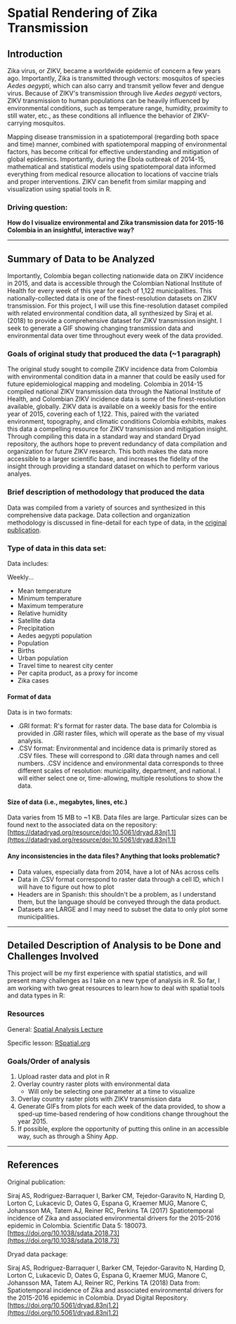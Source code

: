 # Spatial Rendering of Zika Transmission

## Introduction

Zika virus, or ZIKV, became a worldwide epidemic of concern a few years ago. Importantly, Zika is transmitted through vectors: mosquitos of species _Aedes aegypti_, which can also carry and transmit yellow fever and dengue virus. Because of ZIKV's transmission through live _Aedes aegypti_ vectors, ZIKV transmission to human populations can be heavily influenced by environmental conditions, such as temperature range, humidity, proximity to still water, etc., as these conditions all influence the behavior of ZIKV-carrying mosquitos. 

Mapping disease transmission in a spatiotemporal (regarding both space and time) manner, combined with spatiotemporal mapping of environmental factors, has become critical for effective understanding and mitigation of global epidemics. Importantly, during the Ebola outbreak of 2014-15, mathematical and statistical models using spatiotemporal data informed everything from medical resource allocation to locations of vaccine trials and proper interventions. ZIKV can benefit from similar mapping and visualization using spatial tools in R. 

### Driving question: 

__How do I visualize environmental and Zika transmission data for 2015-16 Colombia in an insightful, interactive way?__ 

<hr>

## Summary of Data to be Analyzed

Importantly, Colombia began collecting nationwide data on ZIKV incidence in 2015, and data is accessible through the Colombian National Institute of Health for every week of this year for each of 1,122 municipalities. This nationally-collected data is one of the finest-resolution datasets on ZIKV transmission. For this project, I will use this fine-resolution dataset compiled with related environmental condition data, all synthesized by Siraj et al. (2018) to provide a comprehensive dataset for ZIKV transmission insight. I seek to generate a GIF showing changing transmission data and environmental data over time throughout every week of the data provided.

### Goals of original study that produced the data (~1 paragraph)

The original study sought to compile ZIKV incidence data from Colombia with environmental condition data in a manner that could be easily used for future epidemiological mapping and modeling. Colombia in 2014-15 compiled national ZIKV transmission data through the National Institute of Health, and Colombian ZIKV incidence data is some of the finest-resolution available, globally. ZIKV data is available on a weekly basis for the entire year of 2015, covering each of 1,122. This, paired with the variated environment, topography, and climatic conditions Colombia exhibits, makes this data a compelling resource for ZIKV transmission and mitigation insight. Through compiling this data in a standard way and standard Dryad repository, the authors hope to prevent redundancy of data compilation and organization for future ZIKV research. This both makes the data more accessible to a larger scientific base, and increases the fidelity of the insight through providing a standard dataset on which to perform various analyes. 

### Brief description of methodology that produced the data

Data was compiled from a variety of sources and synthesized in this comprehensive data package. Data collection and organization methodology is discussed in fine-detail for each type of data, in the [original publication](https://doi.org/10.1038/sdata.2018.73).

### Type of data in this data set:  

Data includes:

Weekly...

- Mean temperature 
- Minimum temperature 
- Maximum temperature 
- Relative humidity
- Satellite data 
- Precipitation
- Aedes aegypti population
- Population 
- Births 
- Urban population 
- Travel time to nearest city center 
- Per capita product, as a proxy for income 
- Zika cases 

#### Format of data  

Data is in two formats: 
- .GRI format: R's format for raster data. The base data for Colombia is provided in .GRI raster files, which will operate as the base of my visual analysis. 
- .CSV format: Environmental and incidence data is primarily stored as .CSV files. These will correspond to .GRI data through names and cell numbers. .CSV incidence and environmental data corresponds to three different scales of resolution: municipality, department, and national. I will either select one or, time-allowing, multiple resolutions to show the data. 

#### Size of data (i.e., megabytes, lines, etc.)

Data varies from 15 MB to ~1 KB. Data files are large. Particular sizes can be found next to the associated data on the repository: [https://datadryad.org/resource/doi:10.5061/dryad.83nj1.1](https://datadryad.org/resource/doi:10.5061/dryad.83nj1.1)

#### Any inconsistencies in the data files?  Anything that looks problematic?  

- Data values, especially data from 2014, have a lot of NAs across cells 
- Data in .CSV format correspond to raster data through a cell ID, which I will have to figure out how to plot 
- Headers are in Spanish: this shouldn't be a problem, as I understand them, but the language should be conveyed through the data product. 
- Datasets are LARGE and I may need to subset the data to only plot some municipalities. 

<hr>

## Detailed Description of Analysis to be Done and Challenges Involved

This project will be my first experience with spatial statistics, and will present many challenges as I take on a new type of analysis in R. So far, I am working with two great resources to learn how to deal with spatial tools and data types in R: 

### Resources 

General: [Spatial Analysis Lecture](https://soc.kuleuven.be/ceso/historischedemografie/resources/pdf/Spatial_analysis_CFaes_13012014.pdf)

Specific lesson: [RSpatial.org](https://www.rspatial.org/intr/index.html)

### Goals/Order of analysis 

1. Upload raster data and plot in R 
2. Overlay country raster plots with environmental data 
    - Will only be selecting one parameter at a time to visualize
3. Overlay country raster plots with ZIKV transmission data 
4. Generate GIFs from plots for each week of the data provided, to show a sped-up time-based rendering of how conditions change throughout the year 2015. 
5. If possible, explore the opportunity of putting this online in an accessible way, such as through a Shiny App. 

<hr>

## References 

Original publication: 

Siraj AS, Rodriguez-Barraquer I, Barker CM, Tejedor-Garavito N, Harding D, Lorton C, Lukacevic D, Oates G, Espana G, Kraemer MUG, Manore C, Johansson MA, Tatem AJ, Reiner RC, Perkins TA (2017) Spatiotemporal incidence of Zika and associated environmental drivers for the 2015-2016 epidemic in Colombia. Scientific Data 5: 180073. [https://doi.org/10.1038/sdata.2018.73](https://doi.org/10.1038/sdata.2018.73)

Dryad data package: 

Siraj AS, Rodriguez-Barraquer I, Barker CM, Tejedor-Garavito N, Harding D, Lorton C, Lukacevic D, Oates G, Espana G, Kraemer MUG, Manore C, Johansson MA, Tatem AJ, Reiner RC, Perkins TA (2018) Data from: Spatiotemporal incidence of Zika and associated environmental drivers for the 2015-2016 epidemic in Colombia. Dryad Digital Repository. [https://doi.org/10.5061/dryad.83nj1.2](https://doi.org/10.5061/dryad.83nj1.2)




